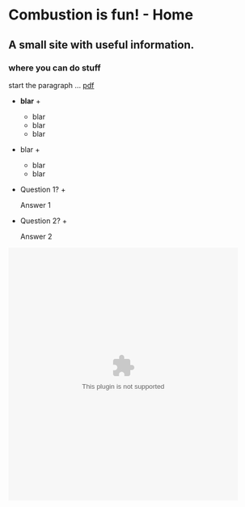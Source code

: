 # Combustion is fun! - Home

## A small site with useful information.
### where you can do stuff



start the paragraph ...
[pdf](pdf.md)

+ **blar** +

  - blar
  - blar
  - blar

+ blar +

  - blar
  - blar

+ Question 1? +

  Answer 1

+ Question 2? +

  Answer 2


<object data="/InterestingBytes/articles/national_policy/taxation.md" type="markdown" width="90%" height="500px"></object>
